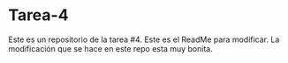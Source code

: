 # Tarea-4
Este es un repositorio de la tarea #4. Este es el ReadMe para modificar.
La modificación que se hace en este repo esta muy bonita.
